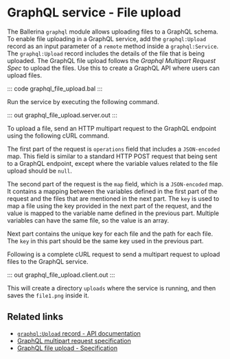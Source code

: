 # GraphQL service - File upload

The Ballerina `graphql` module allows uploading files to a GraphQL schema. To enable file uploading in a GraphQL service, add the `graphql:Upload` record as an input parameter of a `remote` method inside a `graphql:Service`. The `graphql:Upload` record includes the details of the file that is being uploaded. The GraphQL file upload follows the _Graphql Multipart Request Spec_ to upload the files. Use this to create a GraphQL API where users can upload files.

::: code graphql_file_upload.bal :::

Run the service by executing the following command.

::: out graphql_file_upload.server.out :::

To upload a file, send an HTTP multipart request to the GraphQL endpoint using the following cURL command.

The first part of the request is `operations` field that includes a `JSON-encoded` map. This field is similar to a standard HTTP POST request that being sent to a GraphQL endpoint, except where the variable values related to the file upload should be `null`.

The second part of the request is the `map` field, which is a `JSON-encoded` map. It contains a mapping between the variables defined in the first part of the request and the files that are mentioned in the next part. The `key` is used to map a file using the key provided in the next part of the request, and the value is mapped to the variable name defined in the previous part. Multiple variables can have the same file, so the value is an array.

Next part contains the unique key for each file and the path for each file. The `key` in this part should be the same key used in the previous part.

Following is a complete cURL request to send a multipart request to upload files to the GraphQL service.

::: out graphql_file_upload.client.out :::

This will create a directory `uploads` where the service is running, and then saves the `file1.png` inside it.

## Related links
- [`graphql:Upload` record - API documentation](https://lib.ballerina.io/ballerina/graphql/latest#Upload)
- [GraphQL multipart request specification](https://github.com/jaydenseric/graphql-multipart-request-spec)
- [GraphQL file upload - Specification](/spec/graphql/#104-file-upload)
